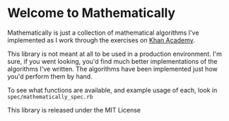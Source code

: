 Welcome to Mathematically
=========================

Mathematically is just a collection of mathematical algorithms I've implemented as I work through the exercises on [Khan Academy](http://khanacademy.org).

This library is not meant at all to be used in a production environment. I'm sure, if you went looking, you'd find much better implementations of the algorithms I've written. The algorithms have been implemented just how you'd perform them by hand.

To see what functions are available, and example usage of each, look in `spec/mathematically_spec.rb`

This library is released under the MIT License
